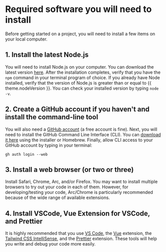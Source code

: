 <script setup>
import { useData } from 'vitepress'

const { theme } = useData()
</script>

# Required software you will need to install

Before getting started on a <SmileText/> project, you will need to install a few
items on your local computer.

## 1. Install the latest Node.js

You will need to install Node.js on your computer. You can download the latest
version [here](https://nodejs.org/en/download/). After the installation
completes, verify that you have the `npm` command in your terminal program of
choice. If you already have Node installed, verify that the version of Node.js
is greater than or equal to {{ theme.nodeVersion }}. You can check your
installed version by typing `node -v`.

## 2. Create a GitHub account if you haven't and install the command-line tool

You will also need a [GitHub account](https://github.com/join) (a free account
is fine). Next, you will need to install the GitHub Command Line Interface
(CLI). You can [download it here](https://cli.github.com) using the installer or
Homebrew. Finally, allow CLI access to your GitHub account by typing in your
terminal:

```
gh auth login --web
```

## 3. Install a web browser (or two or three)

Install Safari, Chrome, Arc, and/or Firefox. You may want to install multiple
browsers to try out your code in each of them. However, for developing/testing
your code, Arc/Chrome is particularly recommended because of the wide range of
available extensions.

## 4. Install VSCode, Vue Extension for VSCode, and Prettier

It is highly recommended that you use [VS Code](https://code.visualstudio.com/),
the [Vue](https://marketplace.visualstudio.com/items?itemName=Vue.volar)
extension, the
[Tailwind CSS IntelliSense](https://marketplace.visualstudio.com/items?itemName=bradlc.vscode-tailwindcss),
and the
[Prettier](https://marketplace.visualstudio.com/items?itemName=esbenp.prettier-vscode)
extension. These tools will help you write and debug your code more easily.

